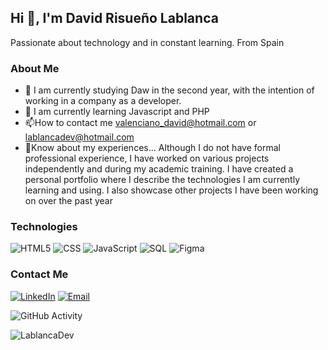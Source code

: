 <h2>Hi 👋, I'm David Risueño Lablanca </h2>

  Passionate about technology and in constant learning. From Spain
  
 ### About Me
 
- 🔭 I am currently studying Daw in the second year, with the intention of working in a company as a developer.
- 🌱 I am currently learning Javascript and PHP
- 📫How to contact me valenciano_david@hotmail.com or lablancadev@hotmail.com
- 📄Know about my experiences... Although I do not have formal professional experience, I have worked on various projects independently and during my academic training. I have created a personal portfolio where I describe the technologies I am currently learning and using. I also showcase other projects I have been working on over the past year

### Technologies

![HTML5](https://img.shields.io/badge/-HTML5-333333?style=flat&logo=HTML5)
![CSS](https://img.shields.io/badge/-CSS-333333?style=flat&logo=CSS3&logoColor=1572B6)
![JavaScript](https://img.shields.io/badge/-JavaScript-333333?style=flat&logo=javascript)
![SQL](https://img.shields.io/badge/-SQL-333333?style=flat&logo=SQL)
![Figma](https://img.shields.io/badge/-Figma-333333?style=flat&logo=figma)

### Contact Me
<a href="https://es.linkedin.com/in/david-risue%C3%B1o-lablanca-98bb98194?trk=public_profile_browsemap"><img alt="LinkedIn" src="https://img.shields.io/badge/LinkedIn-David%20Risueño-blue?style=flat-square&logo=linkedin"></a>
<a href="lablancadev@hotmail.com"><img alt="Email" src="https://img.shields.io/badge/Hotmail-lablancadev@hotmail.com-blue?style=flat-square&logo=hotmail"></a>  

![GitHub Activity](https://github-readme-stats.vercel.app/api?username=LablancaDev&show_icons=true)

<p align="left"> <img src="https://komarev.com/ghpvc/?username=LablancaDev&label=Profile%20views&color=0e75b6&style=flat" alt="LablancaDev" /> </p>
